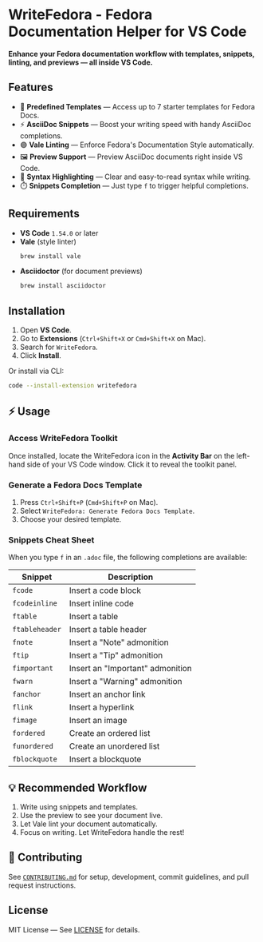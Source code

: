 
# WriteFedora - Fedora Documentation Helper for VS Code

**Enhance your Fedora documentation workflow with templates, snippets, linting, and previews — all inside VS Code.**

## Features

- 📝 **Predefined Templates** — Access up to 7 starter templates for Fedora Docs.
- ⚡ **AsciiDoc Snippets** — Boost your writing speed with handy AsciiDoc completions.
- 🟣 **Vale Linting** — Enforce Fedora's Documentation Style automatically.
- 🖼️ **Preview Support** — Preview AsciiDoc documents right inside VS Code.
- 🎨 **Syntax Highlighting** — Clear and easy-to-read syntax while writing.
- ⏱️ **Snippets Completion** — Just type `f` to trigger helpful completions.


## Requirements

- **VS Code** `1.54.0` or later
- **Vale** (style linter)
    ```bash
    brew install vale
    ```
- **Asciidoctor** (for document previews)
    ```bash
    brew install asciidoctor
    ```


## Installation

1. Open **VS Code**.
2. Go to **Extensions** (`Ctrl+Shift+X` or `Cmd+Shift+X` on Mac).
3. Search for `WriteFedora`.
4. Click **Install**.

Or install via CLI:
```bash
code --install-extension writefedora
```


## ⚡ Usage

### Access WriteFedora Toolkit

Once installed, locate the WriteFedora icon in the **Activity Bar** on the left-hand side of your VS Code window.
Click it to reveal the toolkit panel.

### Generate a Fedora Docs Template

1. Press `Ctrl+Shift+P` (`Cmd+Shift+P` on Mac).
2. Select `WriteFedora: Generate Fedora Docs Template`.
3. Choose your desired template.

### Snippets Cheat Sheet

When you type `f` in an `.adoc` file, the following completions are available:

| Snippet | Description |
|---------|-------------|
| `fcode` | Insert a code block |
| `fcodeinline` | Insert inline code |
| `ftable` | Insert a table |
| `ftableheader` | Insert a table header |
| `fnote` | Insert a "Note" admonition |
| `ftip` | Insert a "Tip" admonition |
| `fimportant` | Insert an "Important" admonition |
| `fwarn` | Insert a "Warning" admonition |
| `fanchor` | Insert an anchor link |
| `flink` | Insert a hyperlink |
| `fimage` | Insert an image |
| `fordered` | Create an ordered list |
| `funordered` | Create an unordered list |
| `fblockquote` | Insert a blockquote |


## 💡 Recommended Workflow

1. Write using snippets and templates.
2. Use the preview to see your document live.
3. Let Vale lint your document automatically.
4. Focus on writing. Let WriteFedora handle the rest!


## 👥 Contributing

See [`CONTRIBUTING.md`](CONTRIBUTING.md) for setup, development, commit guidelines, and pull request instructions.


## License

MIT License — See [LICENSE](LICENSE) for details.

